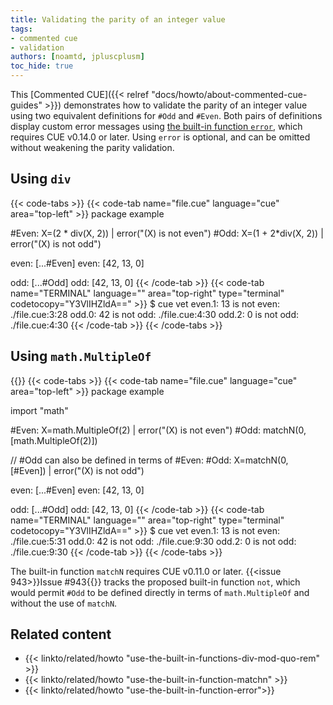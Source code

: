 ```yaml
---
title: Validating the parity of an integer value
tags:
- commented cue
- validation
authors: [noamtd, jpluscplusm]
toc_hide: true
---
```


This [Commented CUE]({{< relref "docs/howto/about-commented-cue-guides" >}})
demonstrates how to validate the parity of an integer value using two
equivalent definitions for `#Odd` and `#Even`.
Both pairs of definitions display custom error messages using
[the built-in function `error`]({{<relref"docs/howto/use-the-built-in-function-error">}}),
which requires CUE v0.14.0 or later. Using `error` is optional, and can be
omitted without weakening the parity validation.

<!--more-->

## Using `div`

{{< code-tabs >}}
{{< code-tab name="file.cue" language="cue" area="top-left" >}}
package example

#Even: X=(2 * div(X, 2)) | error("\(X) is not even")
#Odd:  X=(1 + 2*div(X, 2)) | error("\(X) is not odd")

even: [...#Even]
even: [42, 13, 0]

odd: [...#Odd]
odd: [42, 13, 0]
{{< /code-tab >}}
{{< code-tab name="TERMINAL" language="" area="top-right" type="terminal" codetocopy="Y3VlIHZldA==" >}}
$ cue vet
even.1: 13 is not even:
    ./file.cue:3:28
odd.0: 42 is not odd:
    ./file.cue:4:30
odd.2: 0 is not odd:
    ./file.cue:4:30
{{< /code-tab >}}
{{< /code-tabs >}}

## Using `math.MultipleOf`

{{<sidenote text="Requires CUE v0.11.0 or later">}}
{{< code-tabs >}}
{{< code-tab name="file.cue" language="cue" area="top-left" >}}
package example

import "math"

#Even: X=math.MultipleOf(2) | error("\(X) is not even")
#Odd: matchN(0, [math.MultipleOf(2)])

// #Odd can also be defined in terms of #Even:
#Odd: X=matchN(0, [#Even]) | error("\(X) is not odd")

even: [...#Even]
even: [42, 13, 0]

odd: [...#Odd]
odd: [42, 13, 0]
{{< /code-tab >}}
{{< code-tab name="TERMINAL" language="" area="top-right" type="terminal" codetocopy="Y3VlIHZldA==" >}}
$ cue vet
even.1: 13 is not even:
    ./file.cue:5:31
odd.0: 42 is not odd:
    ./file.cue:9:30
odd.2: 0 is not odd:
    ./file.cue:9:30
{{< /code-tab >}}
{{< /code-tabs >}}

The built-in function `matchN` requires CUE v0.11.0 or later.
{{<issue 943>}}Issue #943{{</issue>}} tracks the proposed built-in function
`not`, which would permit `#Odd` to be defined directly in terms of
`math.MultipleOf` and without the use of `matchN`.

## Related content

- {{< linkto/related/howto "use-the-built-in-functions-div-mod-quo-rem" >}}
- {{< linkto/related/howto "use-the-built-in-function-matchn" >}}
- {{< linkto/related/howto "use-the-built-in-function-error">}}
